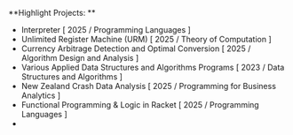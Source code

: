 **Highlight Projects: **
- Interpreter [ 2025 / Programming Languages ]
- Unlimited Register Machine (URM) [ 2025 / Theory of Computation ]
- Currency Arbitrage Detection and Optimal Conversion [ 2025 / Algorithm Design and Analysis ]
- Various Applied Data Structures and Algorithms Programs [ 2023 / Data Structures and Algorithms ]
- New Zealand Crash Data Analysis [ 2025 / Programming for Business Analytics ]
- Functional Programming & Logic in Racket [ 2025 / Programming Languages ]
- 

  
